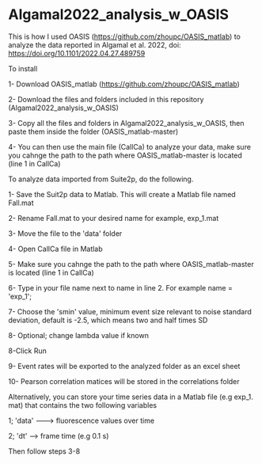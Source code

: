 # Algamal2022_analysis_w_OASIS
This is how I used OASIS (https://github.com/zhoupc/OASIS_matlab) to analyze the data reported in Algamal et al. 2022, doi: https://doi.org/10.1101/2022.04.27.489759

To install

1- Download OASIS_matlab (https://github.com/zhoupc/OASIS_matlab)

2- Download the files and folders included in this repository (Algamal2022_analysis_w_OASIS)

3- Copy all the files and folders in Algamal2022_analysis_w_OASIS, then paste them inside the folder (OASIS_matlab-master)

4- You can then use the main file (CallCa) to analyze your data, make sure you cahnge the path to the path where OASIS_matlab-master is located (line 1 in CallCa)

To analyze data imported from Suite2p, do the following.

1- Save the Suit2p data to Matlab. This will create a Matlab file named Fall.mat

2- Rename Fall.mat to your desired name for example, exp_1.mat

3- Move the file to the 'data' folder

4- Open CallCa file in Matlab

5- Make sure you cahnge the path to the path where OASIS_matlab-master is located (line 1 in CallCa)

6- Type in your file name next to name in line 2. For example name = 'exp_1';

7- Choose the 'smin' value, minimum event size relevant to noise standard deviation, default is -2.5, which means two and half times SD

8- Optional; change lambda value if known

8-Click Run

9- Event rates will be exported to the analyzed folder as an excel sheet

10- Pearson correlation matices will be stored in the correlations folder



Alternatively, you can store your time series data in a Matlab file (e.g exp_1. mat) that contains the two following variables

1; 'data' ---> fluorescence values over time

2; 'dt' --> frame time (e.g 0.1 s)

Then follow steps 3-8
